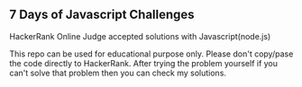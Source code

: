 ## 7 Days of Javascript Challenges
HackerRank Online Judge accepted solutions with Javascript(node.js)

This repo can be used for educational purpose only. Please don't copy/pase the code directly to HackerRank. After trying the problem yourself if you can't solve that problem then you can check my solutions.
